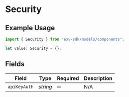 # Security

## Example Usage

```typescript
import { Security } from "esv-sdk/models/components";

let value: Security = {};
```

## Fields

| Field              | Type               | Required           | Description        |
| ------------------ | ------------------ | ------------------ | ------------------ |
| `apiKeyAuth`       | *string*           | :heavy_minus_sign: | N/A                |